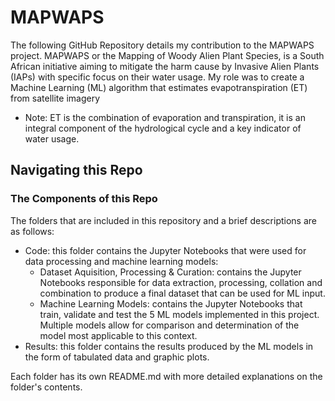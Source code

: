 # MAPWAPS

The following GitHub Repository details my contribution to the MAPWAPS project. MAPWAPS or the Mapping of Woody Alien Plant Species, is a South African initiative aiming to mitigate the harm cause by Invasive Alien Plants (IAPs) with specific focus on their water usage. My role was to create a Machine Learning (ML) algorithm that estimates evapotranspiration (ET) from satellite imagery 

- Note: ET is the combination of evaporation and transpiration, it is an integral component of the hydrological cycle and a key indicator of water usage.

## Navigating this Repo

### The Components of this Repo
The folders that are included in this repository and a brief descriptions are as follows: 
- Code: this folder contains the Jupyter Notebooks that were used for data processing and machine learning models:
    - Dataset Aquisition, Processing & Curation: contains the Jupyter Notebooks responsible for data extraction, processing, collation and combination to produce a final dataset that can be used for ML input.
    - Machine Learning Models: contains the Jupyter Notebooks that train, validate and test the 5 ML models implemented in this project. Multiple models allow for comparison and determination of the model most applicable to this context.
- Results: this folder contains the results produced by the ML models in the form of tabulated data and graphic plots.

Each folder has its own README.md with more detailed explanations on the folder's contents.
